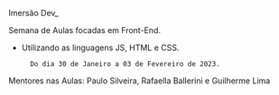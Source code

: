 Imersão Dev_

Semana de Aulas focadas em Front-End.

- Utilizando as linguagens JS, HTML e CSS.
        
        Do dia 30 de Janeiro a 03 de Fevereiro de 2023.

        
Mentores nas Aulas: 
Paulo Silveira, Rafaella Ballerini e Guilherme Lima